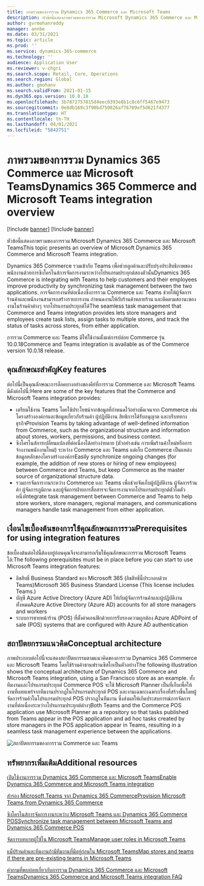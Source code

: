 ```yaml
---
title: ภาพรวมของการรวม Dynamics 365 Commerce และ Microsoft Teams
description: หัวข้อนี้แสดงภาพรวมของการรวม Microsoft Dynamics 365 Commerce และ Microsoft Teams
author: gvrmohanreddy
manager: annbe
ms.date: 03/31/2021
ms.topic: article
ms.prod: ''
ms.service: dynamics-365-commerce
ms.technology: ''
audience: Application User
ms.reviewer: v-chgri
ms.search.scope: Retail, Core, Operations
ms.search.region: Global
ms.author: gmohanv
ms.search.validFrom: 2021-01-15
ms.dyn365.ops.version: 10.0.18
ms.openlocfilehash: 3b7872757815d4eec0393e8b1c8c6ff5467e9473
ms.sourcegitcommit: 0e8db169c3f90bd750826af76709ef5d621fd377
ms.translationtype: HT
ms.contentlocale: th-TH
ms.lasthandoff: 04/01/2021
ms.locfileid: "5842751"
---
```

# <a name="dynamics-365-commerce-and-microsoft-teams-integration-overview"></a><span data-ttu-id="6ac7c-103">ภาพรวมของการรวม Dynamics 365 Commerce และ Microsoft Teams</span><span class="sxs-lookup"><span data-stu-id="6ac7c-103">Dynamics 365 Commerce and Microsoft Teams integration overview</span></span>

[!include [banner](includes/banner.md)]
[!include [banner](includes/preview-banner.md)]

<span data-ttu-id="6ac7c-104">หัวข้อนี้แสดงภาพรวมของการรวม Microsoft Dynamics 365 Commerce และ Microsoft Teams</span><span class="sxs-lookup"><span data-stu-id="6ac7c-104">This topic presents an overview of Microsoft Dynamics 365 Commerce and Microsoft Teams integration.</span></span>

<span data-ttu-id="6ac7c-105">Dynamics 365 Commerce รวมเข้ากับ Teams เพื่อช่วยลูกค้าและปรับปรุงประสิทธิภาพของพนักงานด้วยการซิงโครไนส์การจัดการงานระหว่างโปรแกรมประยุกต์สองตัวนั้น</span><span class="sxs-lookup"><span data-stu-id="6ac7c-105">Dynamics 365 Commerce is integrating with Teams to help customers and their employees improve productivity by synchronizing task management between the two applications.</span></span> <span data-ttu-id="6ac7c-106">การจัดการงานที่ต่อเนื่องซึ่งการรวม Commerce และ Teams ช่วยให้ผู้จัดการร้านค้าและพนักงานสามารถสร้างรายการงาน กําหนดงานให้กับร้านค้าหลายร้าน และติดตามสถานะของงานในร้านค้าต่างๆ จากโปรแกรมประยุกต์ได้</span><span class="sxs-lookup"><span data-stu-id="6ac7c-106">The seamless task management that Commerce and Teams integration provides lets store managers and employees create task lists, assign tasks to multiple stores, and track the status of tasks across stores, from either application.</span></span>

<span data-ttu-id="6ac7c-107">การรวม Commerce และ Teams มีให้ใช้งานตั้งแต่การปล่อย Commerce รุ่น 10.0.18</span><span class="sxs-lookup"><span data-stu-id="6ac7c-107">Commerce and Teams integration is available as of the Commerce version 10.0.18 release.</span></span>

## <a name="key-features"></a><span data-ttu-id="6ac7c-108">คุณลักษณะสำคัญ</span><span class="sxs-lookup"><span data-stu-id="6ac7c-108">Key features</span></span>

<span data-ttu-id="6ac7c-109">ต่อไปนี้เป็นคุณลักษณะการล็อคบางอย่างของคีย์ที่การรวม Commerce และ Microsoft Teams มีดังต่อไปนี้:</span><span class="sxs-lookup"><span data-stu-id="6ac7c-109">Here are some of the key features that the Commerce and Microsoft Teams integration provides:</span></span>

- <span data-ttu-id="6ac7c-110">เตรียมใช้งาน Teams โดยใช้ประโยชน์จากข้อมูลที่กําหนดไว้อย่างชัดเจนจาก Commerce เช่น โครงสร้างองค์กรและข้อมูลเกี่ยวกับร้านค้า ผู้ปฏิบัติงาน สิทธิการได้รับอนุญาต และบริบททางธุรกิจ</span><span class="sxs-lookup"><span data-stu-id="6ac7c-110">Provision Teams by taking advantage of well-defined information from Commerce, such as the organizational structure and information about stores, workers, permissions, and business context.</span></span>
- <span data-ttu-id="6ac7c-111">ซิงโครไนส์การเปลี่ยนแปลงที่ต่อเนื่องได้อย่างง่ายดาย (ตัวอย่างเช่น การเพิ่มร้านค้าใหม่หรือการจ้างงานพนักงานใหม่) ระหว่าง Commerce และ Teams แต่เก็บ Commerce เป็นแหล่งข้อมูลหลักของโครงสร้างองค์กร</span><span class="sxs-lookup"><span data-stu-id="6ac7c-111">Easily synchronize ongoing changes (for example, the addition of new stores or hiring of new employees) between Commerce and Teams, but keep Commerce as the master source of organizational structure data.</span></span>
- <span data-ttu-id="6ac7c-112">รวมการจัดการงานระหว่าง Commerce และ Teams เพื่อช่วยจัดเก็บผู้ปฏิบัติงาน ผู้จัดการร้านค้า ผู้จัดการภูมิภาค และผู้จัดการฝ่ายการสื่อสารจะจัดการงานจากโปรแกรมประยุกต์ตัวใดตัวหนึ่ง</span><span class="sxs-lookup"><span data-stu-id="6ac7c-112">Integrate task management between Commerce and Teams to help store workers, store managers, regional managers, and communications managers handle task management from either application.</span></span>

## <a name="prerequisites-for-using-integration-features"></a><span data-ttu-id="6ac7c-113">เงื่อนไขเบื้องต้นของการใช้คุณลักษณะการรวม</span><span class="sxs-lookup"><span data-stu-id="6ac7c-113">Prerequisites for using integration features</span></span>

<span data-ttu-id="6ac7c-114">ข้อเบื้องต้นต่อไปนี้ต้องอยู่ก่อนคุณจึงจะสามารถเริ่มใช้คุณลักษณะการรวม Microsoft Teams ได้:</span><span class="sxs-lookup"><span data-stu-id="6ac7c-114">The following prerequisites must be in place before you can start to use Microsoft Teams integration features:</span></span>

- <span data-ttu-id="6ac7c-115">ลิขสิทธิ์ Business Standard ของ Microsoft 365 (ลิขสิทธิ์นี้ประกอบด้วย Teams)</span><span class="sxs-lookup"><span data-stu-id="6ac7c-115">Microsoft 365 Business Standard License (This license includes Teams.)</span></span>
- <span data-ttu-id="6ac7c-116">บัญชี Azure Active Directory (Azure AD) ให้กับผู้จัดการร้านค้าและผู้ปฏิบัติงานทั้งหมด</span><span class="sxs-lookup"><span data-stu-id="6ac7c-116">Azure Active Directory (Azure AD) accounts for all store managers and workers</span></span>
- <span data-ttu-id="6ac7c-117">ระบบการขายหน้าร้าน (POS) ที่ตั้งค่าคอนฟิกด้วยการรับรองความถูกต้อง Azure AD</span><span class="sxs-lookup"><span data-stu-id="6ac7c-117">Point of sale (POS) systems that are configured with Azure AD authentication</span></span>

## <a name="conceptual-architecture"></a><span data-ttu-id="6ac7c-118">สถาปัตยกรรมแนวคิด</span><span class="sxs-lookup"><span data-stu-id="6ac7c-118">Conceptual architecture</span></span>

<span data-ttu-id="6ac7c-119">ภาพประกอบต่อไปนี้จะแสดงสถาปัตยกรรมตามแนวคิดของการรวม Dynamics 365 Commerce และ Microsoft Teams โดยใช้ร้านค้าซานฟรานซิสโกเป็นตัวอย่าง</span><span class="sxs-lookup"><span data-stu-id="6ac7c-119">The following illustration shows the conceptual architecture of Dynamics 365 Commerce and Microsoft Teams integration, using a San Francisco store as an example.</span></span> <span data-ttu-id="6ac7c-120">ทั้งทีมงานและโปรแกรมประยุกต์ Commerce POS จะใช้ Microsoft Planner เป็นที่เก็บเพื่อให้งานที่เผยแพร่จากทีมงานปรากฏในโปรแกรมประยุกต์ POS และงานเฉพาะเฉพาะเรื่องที่สร้างขึ้นโดยผู้จัดการร้านค้าในโปรแกรมประยุกต์ POS ปรากฏในทีมงาน ซึ่งส่งผลให้เกิดประสบการณ์การจัดการงานที่ต่อเนื่องระหว่างโปรแกรมประยุกต์ต่างๆ</span><span class="sxs-lookup"><span data-stu-id="6ac7c-120">Both Teams and the Commerce POS application use Microsoft Planner as a repository so that tasks published from Teams appear in the POS application and ad hoc tasks created by store managers in the POS application appear in Teams, resulting in a seamless task management experience between the applications.</span></span>    

![สถาปัตยกรรมของการรวม Commerce และ Teams](media/d365-commerce-teams-integration-conceptual-architecture.png)

## <a name="additional-resources"></a><span data-ttu-id="6ac7c-122">ทรัพยากรเพิ่มเติม</span><span class="sxs-lookup"><span data-stu-id="6ac7c-122">Additional resources</span></span>

[<span data-ttu-id="6ac7c-123">เปิดใช้งานการรวม Dynamics 365 Commerce และ Microsoft Teams</span><span class="sxs-lookup"><span data-stu-id="6ac7c-123">Enable Dynamics 365 Commerce and Microsoft Teams integration</span></span>](enable-teams-integration.md)

[<span data-ttu-id="6ac7c-124">สํารอง Microsoft Teams จาก Dynamics 365 Commerce</span><span class="sxs-lookup"><span data-stu-id="6ac7c-124">Provision Microsoft Teams from Dynamics 365 Commerce</span></span>](provision-teams-from-commerce.md)

[<span data-ttu-id="6ac7c-125">ซิงโครไนส์การจัดการงานระหว่าง Microsoft Teams และ Dynamics 365 Commerce POS</span><span class="sxs-lookup"><span data-stu-id="6ac7c-125">Synchronize task management between Microsoft Teams and Dynamics 365 Commerce POS</span></span>](synchronize-tasks-teams-pos.md)

[<span data-ttu-id="6ac7c-126">จัดการบทบาทผู้ใช้ใน Microsoft Teams</span><span class="sxs-lookup"><span data-stu-id="6ac7c-126">Manage user roles in Microsoft Teams</span></span>](manage-user-roles-teams.md)

[<span data-ttu-id="6ac7c-127">แม็ปร้านค้าและทีมงานถ้ามีทีมงานที่มีอยู่ก่อนใน Microsoft Teams</span><span class="sxs-lookup"><span data-stu-id="6ac7c-127">Map stores and teams if there are pre-existing teams in Microsoft Teams</span></span>](map-stores-existing-teams.md)

[<span data-ttu-id="6ac7c-128">คำถามที่พบบ่อยเกี่ยวกับการรวม Dynamics 365 Commerce และ Microsoft Teams</span><span class="sxs-lookup"><span data-stu-id="6ac7c-128">Dynamics 365 Commerce and Microsoft Teams integration FAQ</span></span>](teams-integration-faq.md)
